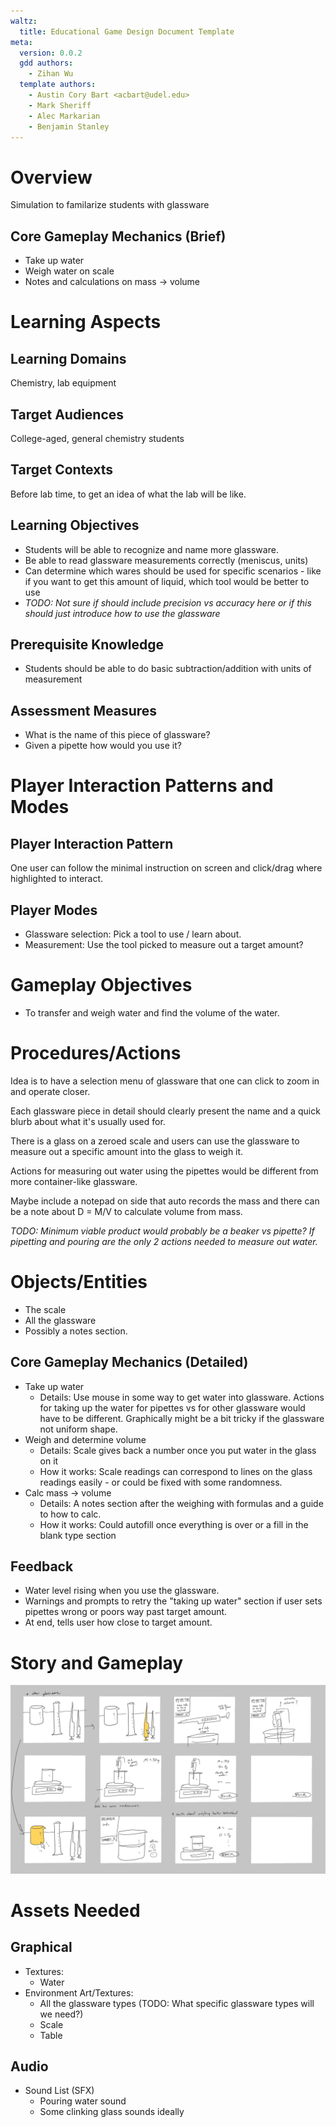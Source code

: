 ```yaml
---
waltz:
  title: Educational Game Design Document Template
meta:
  version: 0.0.2
  gdd authors:
    - Zihan Wu
  template authors:
    - Austin Cory Bart <acbart@udel.edu>
    - Mark Sheriff
    - Alec Markarian
    - Benjamin Stanley
---
```


# Overview

Simulation to familarize students with glassware

## Core Gameplay Mechanics (Brief)

- Take up water
- Weigh water on scale
- Notes and calculations on mass -> volume

# Learning Aspects

## Learning Domains

Chemistry, lab equipment

## Target Audiences

College-aged, general chemistry students

## Target Contexts

Before lab time, to get an idea of what the lab will be like.

## Learning Objectives

- Students will be able to recognize and name more glassware.
- Be able to read glassware measurements correctly (meniscus, units)
- Can determine which wares should be used for specific scenarios - like if you want to get this amount of liquid, which tool would be better to use
- _TODO: Not sure if should include precision vs accuracy here or if this should just introduce how to use the glassware_

## Prerequisite Knowledge

- Students should be able to do basic subtraction/addition with units of measurement

## Assessment Measures

- What is the name of this piece of glassware?
- Given a pipette how would you use it?

# Player Interaction Patterns and Modes

## Player Interaction Pattern

One user can follow the minimal instruction on screen and click/drag where highlighted to interact.

## Player Modes

- Glassware selection: Pick a tool to use / learn about.
- Measurement: Use the tool picked to measure out a target amount?

# Gameplay Objectives

- To transfer and weigh water and find the volume of the water.

# Procedures/Actions

Idea is to have a selection menu of glassware that one can click to zoom in and operate closer.

Each glassware piece in detail should clearly present the name and a quick blurb about what it's usually used for.

There is a glass on a zeroed scale and users can use the glassware to measure out a specific amount into the glass to weigh it. 

Actions for measuring out water using the pipettes would be different from more container-like glassware. 

Maybe include a notepad on side that auto records the mass and there can be a note about D = M/V to calculate volume from mass.

_TODO: Minimum viable product would probably be a beaker vs pipette? If pipetting and pouring are the only 2 actions needed to measure out water._

# Objects/Entities

* The scale
* All the glassware
* Possibly a notes section.

## Core Gameplay Mechanics (Detailed)

- Take up water
    - Details: Use mouse in some way to get water into glassware. Actions for taking up the water for pipettes vs for other glassware would have to be different. Graphically  might be a bit tricky if the glassware not uniform shape.
- Weigh and determine volume
    - Details: Scale gives back a number once you put water in the glass on it
    - How it works: Scale readings can correspond to lines on the glass readings easily - or could be fixed with some randomness.
- Calc mass -> volume
    - Details: A notes section after the weighing with formulas and a guide to how to calc.
    - How it works: Could autofill once everything is over or a fill in the blank type section

## Feedback

- Water level rising when you use the glassware.
- Warnings and prompts to retry the "taking up water" section if user sets pipettes wrong or poors way past target amount.
- At end, tells user how close to target amount.

# Story and Gameplay
![Storyboard](glassware_storyboard.jpg) 

# Assets Needed

## Graphical

- Textures:
  - Water
- Environment Art/Textures:
  - All the glassware types (TODO: What specific glassware types will we need?)
  - Scale
  - Table

## Audio
  
- Sound List (SFX)
  - Pouring water sound
  - Some clinking glass sounds ideally
